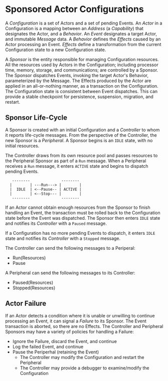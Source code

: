 # Sponsored Actor Configurations

A _Configuration_ is a set of Actors
and a set of pending Events.
An _Actor_ in a Configuration
is a mapping between an _Address_ (a _Capability_)
that designates the Actor,
and a _Behavior_.
An _Event_ designates a target Actor,
and immutable _Message_ data.
A _Behavior_ defines the _Effects_ caused
by an Actor processing an Event.
_Effects_ define a transformation
from the current Configuration state
to a new Configuration state.

A _Sponsor_ is the entity responsible for
managing Configuration resources.
All the resources used by Actors in the Configuration;
including processor time, memory, storage, and communications;
are controlled by a Sponsor.
The Sponsor dispatches Events,
invoking the target Actor's Behavior,
parameterized by the Message.
The Effects produced by the Actor
are applied in an all-or-nothing manner,
as a transaction on the Configuration.
The Configuration state is consistent
between Event dispatches.
This can provide a stable checkpoint
for persistence, suspension, migration, and restart.

## Sponsor Life-Cycle

A Sponsor is created with an initial Configuration
and a _Controller_ to whom it reports life-cycle messages.
From the perspective of the Controller,
the new Sponsor is a _Peripheral_.
A Sponsor begins is an `IDLE` state,
with no initial resources.

The Controller draws from its own resource pool
and passes resources to the Peripheral Sponsor
as part of a `Run` message.
When a Peripheral receives a `Run` message,
it enters `ACTIVE` state
and begins to dispatch pending Events.

```
   --------              --------
  |        | ---Run---> |        |
  |  IDLE  | <--Pause-- | ACTIVE |
  |        | <--Stop--- |        |
   --------              --------
```

If an Actor cannot obtain enough resources
from the Sponsor
to finish handling an Event,
the transaction must be rolled back
to the Configuration state
before the Event was dispatched.
The Sponsor then enters `IDLE` state
and notifies its _Controller_ with a `Paused` message.

If a Configuration has no more pending Events to dispatch,
it enters `IDLE` state
and notifies its _Controller_ with a `Stopped` message.

The Controller can send the following messages to a Periperal:

  * Run(Resources)
  * Pause

A Peripheral can send the following messages to its Controller:

  * Paused(Resources)
  * Stopped(Resources)

## Actor Failure

If an Actor detects a condition
where it is unable or unwilling
to continue processing an Event,
it can signal a _Failure_
to its Sponsor.
The Event transaction is aborted,
so there are no Effects.
The Controller and Peripheral Sponsors
may have a variety of policies
for handling a Failure:

  * Ignore the Failure, discard the Event, and continue
  * Log the failed Event, and continue
  * Pause the Periperhal (retaining the Event)
    * The Controller may modify the Configuration and restart the Peripheral
    * The Controller may provide a debugger to examine/modify the Configuration
